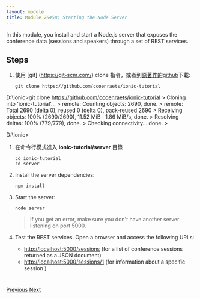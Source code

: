 ```yaml
---
layout: module
title: Module 2&#58; Starting the Node Server
---
```

In this module, you install and start a Node.js server that exposes the conference data (sessions and speakers) 
through a set of REST services.

## Steps

1. 使用 [git] (https://git-scm.com/) clone 指令，或者到[原著作的github](https://github.com/ccoenraets/ionic-tutorial/archive/master.zip)下載:

    ```
    git clone https://github.com/ccoenraets/ionic-tutorial
    ```

    > 
D:\ionic>git clone https://github.com/ccoenraets/ionic-tutorial
    > 
  Cloning into 'ionic-tutorial'...
    > 
remote: Counting objects: 2690, done.
    > 
remote: Total 2690 (delta 0), reused 0 (delta 0), pack-reused 2690
    > 
Receiving objects: 100% (2690/2690), 11.52 MiB | 1.86 MiB/s, done.
    > 
Resolving deltas: 100% (779/779), done.
    > 
Checking connectivity... done.
    > 
>
D:\ionic>

1. 在命令行模式進入 **ionic-tutorial/server** 目錄
 
    ```
    cd ionic-tutorial
    cd server
    ```


1. Install the server dependencies:

    ```
    npm install
    ```

1. Start the server:

    ```
    node server
    ```
  
    > If you get an error, make sure you don't have another server listening on port 5000.

1. Test the REST services. Open a browser and access the following URLs:
    - [http://localhost:5000/sessions](http://localhost:5000/sessions) (for a list of conference sessions returned as a JSON document)
    - [http://localhost:5000/sessions/1](http://localhost:5000/sessions/1) (for information about a specific session )
  

<div class="row" style="margin-top:40px;">
<div class="col-sm-12">
<a href="install-ionic.html" class="btn btn-default"><i class="glyphicon glyphicon-chevron-left"></i> 
Previous</a>
<a href="create-ionic-application.html" class="btn btn-default pull-right">Next <i class="glyphicon 
glyphicon-chevron-right"></i></a>
</div>
</div>


